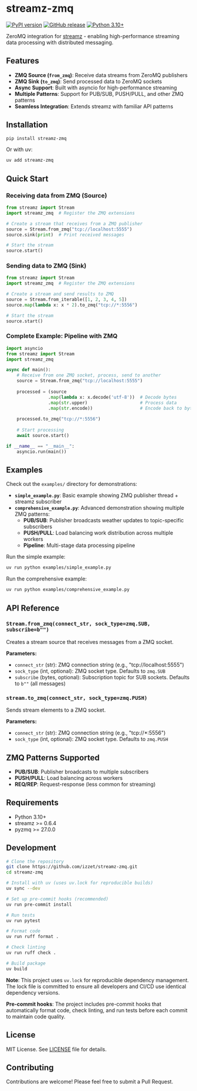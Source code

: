 # streamz-zmq

[![PyPI version](https://badge.fury.io/py/streamz-zmq.svg)](https://badge.fury.io/py/streamz-zmq)
[![GitHub release](https://img.shields.io/github/v/release/izzet/streamz-zmq)](https://github.com/izzet/streamz-zmq/releases)
[![Python 3.10+](https://img.shields.io/badge/python-3.10+-blue.svg)](https://www.python.org/downloads/)

ZeroMQ integration for [streamz](https://streamz.readthedocs.io/) - enabling high-performance streaming data processing with distributed messaging.

## Features

- **ZMQ Source (`from_zmq`)**: Receive data streams from ZeroMQ publishers
- **ZMQ Sink (`to_zmq`)**: Send processed data to ZeroMQ sockets  
- **Async Support**: Built with asyncio for high-performance streaming
- **Multiple Patterns**: Support for PUB/SUB, PUSH/PULL, and other ZMQ patterns
- **Seamless Integration**: Extends streamz with familiar API patterns

## Installation

```bash
pip install streamz-zmq
```

Or with uv:

```bash
uv add streamz-zmq
```

## Quick Start

### Receiving data from ZMQ (Source)

```python
from streamz import Stream
import streamz_zmq  # Register the ZMQ extensions

# Create a stream that receives from a ZMQ publisher
source = Stream.from_zmq("tcp://localhost:5555")
source.sink(print)  # Print received messages

# Start the stream
source.start()
```

### Sending data to ZMQ (Sink)

```python
from streamz import Stream
import streamz_zmq  # Register the ZMQ extensions

# Create a stream and send results to ZMQ
source = Stream.from_iterable([1, 2, 3, 4, 5])
source.map(lambda x: x * 2).to_zmq("tcp://*:5556")

# Start the stream
source.start()
```

### Complete Example: Pipeline with ZMQ

```python
import asyncio
from streamz import Stream
import streamz_zmq

async def main():
    # Receive from one ZMQ socket, process, send to another
    source = Stream.from_zmq("tcp://localhost:5555")
    
    processed = (source
                .map(lambda x: x.decode('utf-8'))  # Decode bytes
                .map(str.upper)                    # Process data
                .map(str.encode))                  # Encode back to bytes
    
    processed.to_zmq("tcp://*:5556")
    
    # Start processing
    await source.start()

if __name__ == "__main__":
    asyncio.run(main())
```

## Examples

Check out the `examples/` directory for demonstrations:

- **`simple_example.py`**: Basic example showing ZMQ publisher thread + streamz subscriber
- **`comprehensive_example.py`**: Advanced demonstration showing multiple ZMQ patterns:
  - **PUB/SUB**: Publisher broadcasts weather updates to topic-specific subscribers
  - **PUSH/PULL**: Load balancing work distribution across multiple workers  
  - **Pipeline**: Multi-stage data processing pipeline

Run the simple example:
```bash
uv run python examples/simple_example.py
```

Run the comprehensive example:
```bash
uv run python examples/comprehensive_example.py
```

## API Reference

### `Stream.from_zmq(connect_str, sock_type=zmq.SUB, subscribe=b"")`

Creates a stream source that receives messages from a ZMQ socket.

**Parameters:**
- `connect_str` (str): ZMQ connection string (e.g., "tcp://localhost:5555")
- `sock_type` (int, optional): ZMQ socket type. Defaults to `zmq.SUB`
- `subscribe` (bytes, optional): Subscription topic for SUB sockets. Defaults to `b""` (all messages)

### `stream.to_zmq(connect_str, sock_type=zmq.PUSH)`

Sends stream elements to a ZMQ socket.

**Parameters:**
- `connect_str` (str): ZMQ connection string (e.g., "tcp://*:5556") 
- `sock_type` (int, optional): ZMQ socket type. Defaults to `zmq.PUSH`

## ZMQ Patterns Supported

- **PUB/SUB**: Publisher broadcasts to multiple subscribers
- **PUSH/PULL**: Load balancing across workers
- **REQ/REP**: Request-response (less common for streaming)

## Requirements

- Python 3.10+
- streamz >= 0.6.4
- pyzmq >= 27.0.0

## Development

```bash
# Clone the repository
git clone https://github.com/izzet/streamz-zmq.git
cd streamz-zmq

# Install with uv (uses uv.lock for reproducible builds)
uv sync --dev

# Set up pre-commit hooks (recommended)
uv run pre-commit install

# Run tests
uv run pytest

# Format code
uv run ruff format .

# Check linting
uv run ruff check .

# Build package
uv build
```

**Note**: This project uses `uv.lock` for reproducible dependency management. The lock file is committed to ensure all developers and CI/CD use identical dependency versions.

**Pre-commit hooks**: The project includes pre-commit hooks that automatically format code, check linting, and run tests before each commit to maintain code quality.

## License

MIT License. See [LICENSE](LICENSE) file for details.

## Contributing

Contributions are welcome! Please feel free to submit a Pull Request.